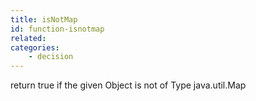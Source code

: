 ```yaml
---
title: isNotMap
id: function-isnotmap
related:
categories:
    - decision
---
```


return true if the given Object is not of Type java.util.Map